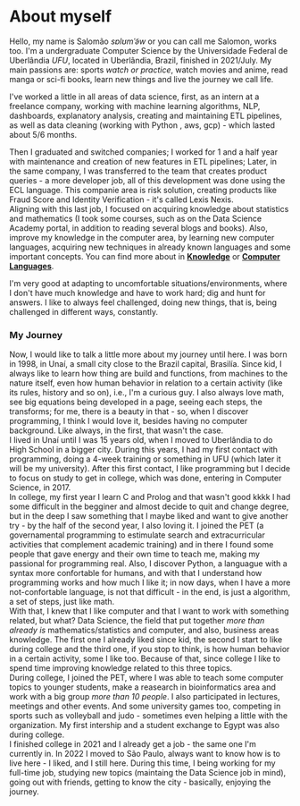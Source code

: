 # About myself

Hello, my name is Salomão *sɐlʊmˈə̃w* or you can call me Salomon, works too. I'm a undergraduate Computer Science by the Universidade Federal de Uberlândia *UFU*, located in Uberlândia, Brazil, finished in 2021/July. My main passions are: sports *watch or practice*, watch movies and anime, read manga or sci-fi books, learn new things and live the journey we call life.

I've worked a little in all areas of data science, first, as an intern at a freelance company, working with machine learning algorithms, NLP, dashboards, explanatory analysis, creating and maintaining ETL pipelines, as well as data cleaning (working with Python , aws, gcp) - which lasted about 5/6 months.

Then I graduated and switched companies; I worked for 1 and a half year with maintenance and creation of new features in ETL pipelines; Later, in the same company, I was transferred to the team that creates product queries - a more developer job, all of this development was done using the ECL language. This companie area is risk solution, creating products like Fraud Score and Identity Verification - it's called Lexis Nexis.\
Aligning with this last job, I focused on acquiring knowledge about statistics and mathematics (I took some courses, such as on the Data Science Academy portal, in addition to reading several blogs and books). Also, improve my knowledge in the computer area, by learning new computer languages, acquiring new techniques in already known languages and some important concepts. You can find more about in [**Knowledge**](https://salomaoalves.github.io/knowledge/) or [**Computer Languages**](https://salomaoalves.github.io/prog_lang/).

I'm very good at adapting to uncomfortable situations/environments, where I don't have much knowledge and have to work hard; dig and hunt for answers. I like to always feel challenged, doing new things, that is, being challenged in different ways, constantly.


### My Journey
   Now, I would like to talk a little more about my journey until here. I was born in 1998, in Unaí, a small city close to the Brazil capital, Brasilía. Since kid, I always like to learn how thing are build and functions, from machines to the nature itself, even how human behavior in relation to a certain activity (like its rules, history and so on), i.e., I'm a curious guy. I also always love math, see big equations being developed in a page, seeing each steps, the transforms; for me, there is a beauty in that - so, when I discover programming, I think I would love it, besides having no computer background. Like always, in the first, that wasn't the case.\
   I lived in Unaí until I was 15 years old, when I moved to Uberlândia to do High School in a bigger city. During this years, I had my first contact with programming, doing a 4-week training or something in UFU (which later it will be my university). After this first contact, I like programming but I decide to focus on study to get in college, which was done, entering in Computer Science, in 2017.\
   In college, my first year I learn C and Prolog and that wasn't good kkkk I had some difficult in the begginer and almost decide to quit and change degree, but in the deep I saw something that I maybe liked and want to give another try - by the half of the second year, I also loving it. I joined the PET (a governamental programming to estimulate search and extracurricular activities that complement academic training) and in there I found some people that gave energy and their own time to teach me, making my passional for programming real. Also, I discover Python, a languague with a syntax more confortable for humans, and with that I understand how programming works and how much I like it; in now days, when I have a more not-confortable language, is not that difficult - in the end, is just a algorithm, a set of steps, just like math.\
   With that, I knew that I like computer and that I want to work with something related, but what? Data Science, the field that put together *more than already is* mathematics/statistics and computer, and also, business areas knowledge. The first one I already liked since kid, the second I start to like during college and the third one, if you stop to think, is how human behavior in a certain activity, some I like too. Because of that, since college I like to spend time improving knowledge related to this three topics.\
   During college, I joined the PET, where I was able to teach some computer topics to younger students, make a reasearch in bioinformatics area and work with a big group *more than 10 people*. I also participated in lectures, meetings and other events. And some university games too, competing in sports such as volleyball and judo - sometimes even helping a little with the organization. My first intership and a student exchange to Egypt was also during college.\
   I finished college in 2021 and I already get a job - the same one I'm currently in. In 2022 I moved to São Paulo, always want to know how is to live here - I liked, and I still here. During this time, I being working for my full-time job, studying new topics (maintaing the Data Science job in mind), going out with friends, getting to know the city - basically, enjoying the journey. 
